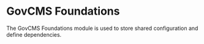 # GovCMS Foundations

The GovCMS Foundations module is used to store shared configuration and define dependencies.
